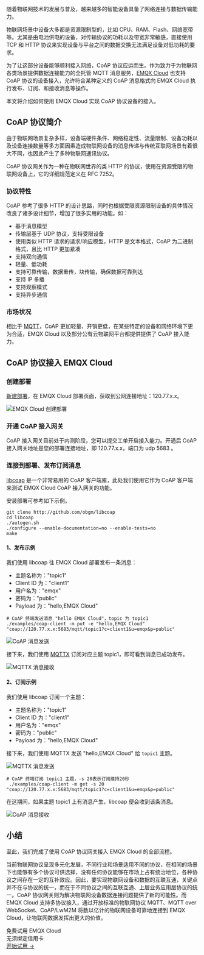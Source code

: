 随着物联网技术的发展与普及，越来越多的智能设备具备了网络连接与数据传输能力。

物联网场景中设备大多都是资源限制型的，比如 CPU、RAM、Flash、网络宽带等。尤其是由电池供电的设备，对传输协议的功耗以及带宽非常敏感，直接使用 TCP 和 HTTP 协议来实现设备与平台之间的数据交换无法满足设备对低功耗的要求。

为了让这部分设备能够顺利接入网络，CoAP 协议应运而生。作为致力于为物联网各类场景提供数据连接能力的全托管 MQTT 消息服务，[EMQX Cloud](https://www.emqx.com/zh/cloud) 也支持 CoAP 协议的设备接入，允许符合某种定义的 CoAP 消息格式向 EMQX Cloud 执行发布、订阅、和接收消息等操作。

本文将介绍如何使用 EMQX Cloud 实现 CoAP 协议设备的接入。

## CoAP 协议简介

由于物联网场景复杂多样，设备端硬件条件、网络稳定性、流量限制、设备功耗以及设备连接数量等多方面因素造成物联网设备的消息传递与传统互联网场景有着很大不同，也因此产生了多种物联网通讯协议。

CoAP 协议网关作为一种在物联网世界的类 HTTP 的协议，使用在资源受限的物联网设备上，它的详细规范定义在 RFC 7252。

### 协议特性

CoAP 参考了很多 HTTP 的设计思路，同时也根据受限资源限制设备的具体情况改良了诸多设计细节，增加了很多实用的功能。如：

- 基于消息模型
- 传输层基于 UDP 协议，支持受限设备
- 使用类似 HTTP 请求的请求/响应模型，HTTP 是文本格式，CoAP 为二进制格式，且比 HTTP 更加紧凑
- 支持双向通信
- 轻量、低功耗
- 支持可靠传输，数据重传，块传输，确保数据可靠到达
- 支持 IP 多播
- 支持观察模式
- 支持异步通信

### 市场状况

相比于 [MQTT](https://www.emqx.com/zh/mqtt)，CoAP 更加轻量、开销更低，在某些特定的设备和网络环境下更为合适，EMQX Cloud 以及部分公有云物联网平台都提供提供了 CoAP 接入能力。

## CoAP 协议接入 EMQX Cloud

### 创建部署

[新建部署](https://docs.emqx.com/zh/cloud/latest/create/overview.html#限制)，在 EMQX Cloud 部署页面，获取到公网连接地址：120.77.x.x。

![EMQX Cloud 创建部署](https://assets.emqx.com/images/ea55ccbe53315026bec4f2a05fa3cd07.png)

### 开通 CoAP 接入网关

CoAP 接入网关目前处于内测阶段，您可以提交工单开启接入能力。开通后 CoAP 接入网关地址是您的部署连接地址，即 120.77.x.x，端口为 udp 5683 。

### 连接到部署、发布订阅消息

[libcoap](https://github.com/obgm/libcoap) 是一个非常易用的 CoAP 客户端库，此处我们使用它作为 CoAP 客户端来测试 EMQX Cloud CoAP 接入网关的功能。

安装部署可参考如下示例。

```shell
git clone http://github.com/obgm/libcoap
cd libcoap
./autogen.sh
./configure --enable-documentation=no --enable-tests=no
make
```

#### 1、发布示例

我们使用 libcoap 往 EMQX Cloud 部署发布一条消息：

- 主题名称为："topic1"
- Client ID 为："client1"
- 用户名为："emqx"
- 密码为："public"
- Payload 为："hello,EMQX Cloud"

```shell
# CoAP 终端发送消息 "hello EMQX Cloud"，topic 为 topic1
./examples/coap-client -m put -e "hello,EMQX Cloud" "coap://120.77.x.x:5683/mqtt/topic1?c=client1&u=emqx&p=public" 
```

![CoAP 消息发送](https://assets.emqx.com/images/d7b4f28d0d0d9223eaf59b9a8ccb6194.png)

接下来，我们使用 [MQTTX](https://mqttx.app/zh) 订阅对应主题 topic1，即可看到消息已成功发布。

![MQTTX 消息接收](https://assets.emqx.com/images/2d3a34b5c2678b77be69a08e409f0b43.png)

#### 2、订阅示例

我们使用 libcoap 订阅一个主题：

- 主题名称为："topic1"
- Client ID 为："client1"
- 用户名为："emqx"
- 密码为："public"
- Payload 为："hello,EMQX Cloud"

接下来，我们使用 MQTTX 发送 "hello,EMQX Cloud" 给 `topic1` 主题。

![MQTTX 消息发送](https://assets.emqx.com/images/0a12db9e69ea71637541339313da231d.png)

```shell
# CoAP 终端订阅 topic1 主题，-s 20表示订阅维持20秒
 ./examples/coap-client -m get -s 20 "coap://120.77.x.x:5683/mqtt/topic1?c=client1&u=emqx&p=public"
```

在这期间，如果主题 topic1 上有消息产生，libcoap 便会收到该条消息。

![CoAP 消息接收](https://assets.emqx.com/images/e0881e98563d4f1d2228bbbccc6b3f75.png)

## **小结**

至此，我们完成了使用 CoAP 协议网关接入 EMQX Cloud 的全部流程。

当前物联网协议呈现多元化发展，不同行业和场景适用不同的协议，在相同的场景下也能够有多个协议可供选择，没有任何协议能够在市场上占有统治地位，各种协议之间存在一定的互补效应。因此，要实现物联网设备和数据的互联互通，关键点并不在与协议的统一，而在于不同协议之间的互联互通、上层业务应用层协议的统一。CoAP 协议网关则为解决物联网设备数据连接问题提供了新的可能性。而 EMQX Cloud 支持多协议接入，通过开放标准的物联网协议 MQTT、MQTT over WebSocket、CoAP/LwM2M 将数以亿计的物联网设备可靠地连接到 EMQX Cloud，让物联网数据发挥出更大的价值。


<section class="promotion">
    <div>
        免费试用 EMQX Cloud
        <div class="is-size-14 is-text-normal has-text-weight-normal">无须绑定信用卡</div>
    </div>
    <a href="https://accounts-zh.emqx.com/signup?continue=https://cloud.emqx.com/console/deployments/0?oper=new" class="button is-gradient px-5">开始试用 →</a>
</section>
